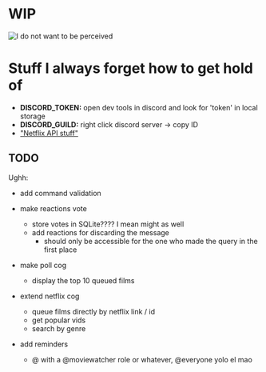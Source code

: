 # WIP

![I do not want to be perceived](https://data.whicdn.com/images/344598017/original.jpg)

# Stuff I always forget how to get hold of

* **DISCORD_TOKEN:** open dev tools in discord and look for 'token' in local storage 
* **DISCORD_GUILD:** right click discord server -> copy ID
* ["Netflix API stuff"](https://rapidapi.com/unogs/api/unogsng)   
## TODO

Ughh: 

* add command validation

* make reactions vote
    * store votes in SQLite???? I mean might as well
    * add reactions for discarding the message 
        * should only be accessible for the one who made the query in the first place

* make poll cog
    * display the top 10 queued films
    
* extend netflix cog
    * queue films directly by netflix link / id
    * get popular vids
    * search by genre
    
* add reminders
    * @ with a @moviewatcher role or whatever, @everyone yolo el mao
    
    